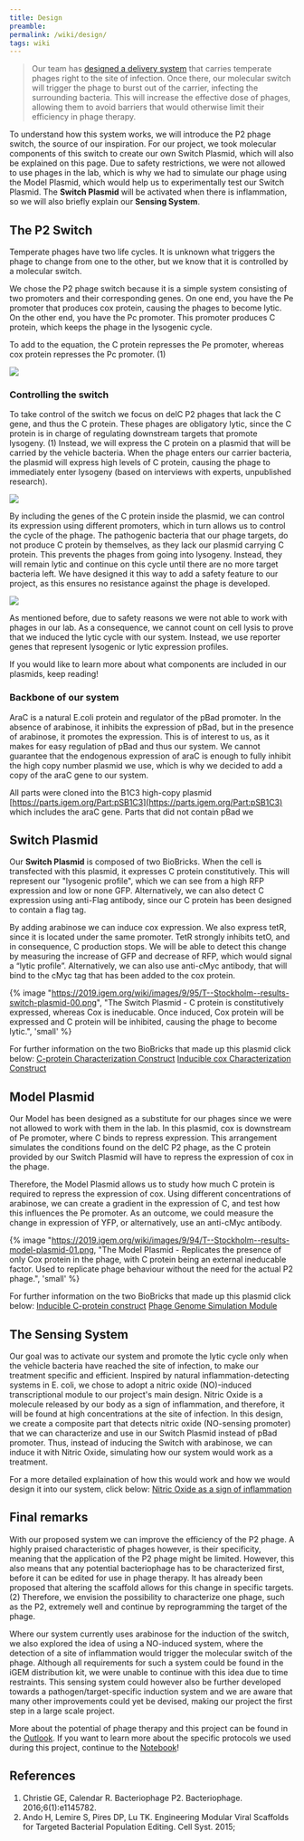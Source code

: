 ```yaml
---
title: Design
preamble:
permalink: /wiki/design/
tags: wiki
---
```


> Our team has [designed a delivery system](/wiki/description/) that carries temperate phages right to the site of infection. Once there, our molecular switch will trigger the phage to burst out of the carrier, infecting the surrounding bacteria. This will increase the effective dose of phages, allowing them to avoid barriers that would otherwise limit their efficiency in phage therapy.

To understand how this system works, we will introduce the P2 phage switch, the source of our inspiration. For our project, we took molecular components of this switch to create our own Switch Plasmid, which will also be explained on this page. Due to safety restrictions, we were not allowed to use phages in the lab, which is why we had to simulate our phage using the Model Plasmid, which would help us to experimentally test our Switch Plasmid. The **Switch Plasmid** will be activated when there is inflammation, so we will also briefly explain our **Sensing System**.

## The P2 Switch

Temperate phages have two life cycles. It is unknown what triggers the phage to change from one to the other, but we know that it is controlled by a molecular switch.

We chose the P2 phage switch because it is a simple system consisting of two promoters and their corresponding genes. On one end, you have the Pe promoter that produces cox protein, causing the phages to become lytic. On the other end, you have the Pc promoter. This promoter produces C protein, which keeps the phage in the lysogenic cycle.

To add to the equation, the C protein represses the Pe promoter, whereas cox protein represses the Pc promoter. (1)

![](https://2019.igem.org/wiki/images/f/f3/T--Stockholm--design-01.png)

### Controlling the switch

To take control of the switch we focus on delC P2 phages that lack the C gene, and thus the C protein. These phages are obligatory lytic, since the C protein is in charge of regulating downstream targets that promote lysogeny. (1) Instead, we will express the C protein on a plasmid that will be carried by the vehicle bacteria. When the phage enters our carrier bacteria, the plasmid will express high levels of C protein, causing the phage to immediately enter lysogeny (based on interviews with experts, unpublished research).

![](https://2019.igem.org/wiki/images/4/48/T--Stockholm--design-02.png)

By including the genes of the C protein inside the plasmid, we can control its expression using different promoters, which in turn allows us to control the cycle of the phage. The pathogenic bacteria that our phage targets, do not produce C protein by themselves, as they lack our plasmid carrying C protein. This prevents the phages from going into lysogeny. Instead, they will remain lytic and continue on this cycle until there are no more target bacteria left. We have designed it this way to add a safety feature to our project, as this ensures no resistance against the phage is developed.

![](https://2019.igem.org/wiki/images/6/69/T--Stockholm--design-03.png)

As mentioned before, due to safety reasons we were not able to work with phages in our lab. As a consequence, we cannot count on cell lysis to prove that we induced the lytic cycle with our system. Instead, we use reporter genes that represent lysogenic or lytic expression profiles.

If you would like to learn more about what components are included in our plasmids, keep reading!

### Backbone of our system

AraC is a natural E.coli protein and regulator of the pBad promoter. In the absence of arabinose, it inhibits the expression of pBad, but in the presence of arabinose, it promotes the expression. This is of interest to us, as it makes for easy regulation of pBad and thus our system. We cannot guarantee that the endogenous expression of araC is enough to fully inhibit the high copy number plasmid we use, which is why we decided to add a copy of the araC gene to our system.

All parts were cloned into the B1C3 high-copy plasmid [https://parts.igem.org/Part:pSB1C3](https://parts.igem.org/Part:pSB1C3) which includes the araC gene. Parts that did not contain pBad we

## Switch Plasmid

Our **Switch Plasmid** is composed of two BioBricks. When the cell is transfected with this plasmid, it expresses C protein constitutively. This will represent our "lysogenic profile", which we can see from a high RFP expression and low or none GFP. Alternatively, we can also detect C expression using anti-Flag antibody, since our C protein has been designed to contain a flag tag.

By adding arabinose we can induce cox expression. We also express tetR, since it is located under the same promoter. TetR strongly inhibits tetO, and in consequence, C production stops. We will be able to detect this change by measuring the increase of GFP and decrease of RFP, which would signal a “lytic profile”. Alternatively, we can also use anti-cMyc antibody, that will bind to the cMyc tag that has been added to the cox protein.

{% image "https://2019.igem.org/wiki/images/9/95/T--Stockholm--results-switch-plasmid-00.png", "The Switch Plasmid - C protein is constitutively expressed, whereas Cox is ineducable. Once induced, Cox protein will be expressed and C protein will be inhibited, causing the phage to become lytic.", 'small' %}

For further information on the two BioBricks that made up this plasmid click below:
[C-protein Characterization Construct](/wiki/results-inducible-c-protein/)
[Inducible cox Characterization Construct](/wiki/results-lytic-module/)

## Model Plasmid

Our Model has been designed as a substitute for our phages since we were not allowed to work with them in the lab. In this plasmid, cox is downstream of Pe promoter, where C binds to repress expression. This arrangement simulates the conditions found on the delC P2 phage, as the C protein provided by our Switch Plasmid will have to repress the expression of cox in the phage.

Therefore, the Model Plasmid allows us to study how much C protein is required to repress the expression of cox. Using different concentrations of arabinose, we can create a gradient in the expression of C, and test how this influences the Pe promoter. As an outcome, we could measure the change in expression of YFP, or alternatively, use an anti-cMyc antibody.

{% image "https://2019.igem.org/wiki/images/9/94/T--Stockholm--results-model-plasmid-01.png, "The Model Plasmid - Replicates the presence of only Cox protein in the phage, with C protein being an external ineducable factor. Used to replicate phage behaviour without the need for the actual P2 phage.", 'small' %}

For further information on the two BioBricks that made up this plasmid click below:
[Inducible C-protein construct](/wiki/results-inducible-c-protein/)
[Phage Genome Simulation Module](/wiki/results-phage-genome-simulation-module/)

## The Sensing System

Our goal was to activate our system and promote the lytic cycle only when the vehicle bacteria have reached the site of infection, to make our treatment specific and efficient. Inspired by natural inflammation-detecting systems in E. coli, we chose to adopt a nitric oxide (NO)-induced transcriptional module to our project's main design. Nitric Oxide is a molecule released by our body as a sign of inflammation, and therefore, it will be found at high concentrations at the site of infection. In this design, we create a composite part that detects nitric oxide (NO-sensing promoter) that we can characterize and use in our Switch Plasmid instead of pBad promoter. Thus, instead of inducing the Switch with arabinose, we can induce it with Nitric Oxide, simulating how our system would work as a treatment.

For a more detailed explaination of how this would work and how we would design it into our system, click below:
[Nitric Oxide as a sign of inflammation](/wiki/design-nitric-oxide/)

## Final remarks

With our proposed system we can improve the efficiency of the P2 phage. A highly praised characteristic of phages however, is their specificity, meaning that the application of the P2 phage might be limited. However, this also means that any potential bacteriophage has to be characterized first, before it can be edited for use in phage therapy. It has already been proposed that altering the scaffold allows for this change in specific targets. (2) Therefore, we envision the possibility to characterize one phage, such as the P2, extremely well and continue by reprogramming the target of the phage.

Where our system currently uses arabinose for the induction of the switch, we also explored the idea of using a NO-induced system, where the detection of a site of inflammation would trigger the molecular switch of the phage. Although all requirements for such a system could be found in the iGEM distribution kit, we were unable to continue with this idea due to time restraints. This sensing system could however also be further developed towards a pathogen/target-specific induction system and we are aware that many other improvements could yet be devised, making our project the first step in a large scale project.

More about the potential of phage therapy and this project can be found in the [Outlook](/wiki/outlook/). If you want to learn more about the specific protocols we used during this project, continue to the [Notebook](/wiki/notebook/)!

## References

1. Christie GE, Calendar R. Bacteriophage P2. Bacteriophage. 2016;6(1):e1145782.
2. Ando H, Lemire S, Pires DP, Lu TK. Engineering Modular Viral Scaffolds for Targeted Bacterial Population Editing. Cell Syst. 2015;
